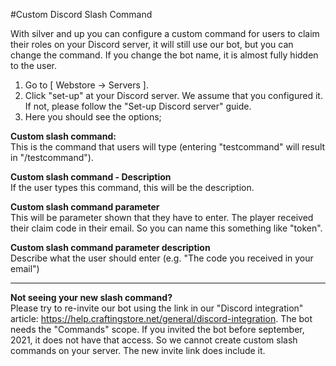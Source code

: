 #Custom Discord Slash Command

With silver and up you can configure a custom command for users to claim their roles on your Discord server, it will still use our bot, but you can change the command. If you change the bot name, it is almost fully hidden to the user.

1. Go to [ Webstore -> Servers ].  
2. Click "set-up" at your Discord server. We assume that you configured it. If not, please follow the "Set-up Discord server" guide.
3. Here you should see the options;    

**Custom slash command:**   
This is the command that users will type (entering "testcommand" will result in "/testcommand").    

**Custom slash command - Description**  
If the user types this command, this will be the description.   

**Custom slash command parameter**  
This will be parameter shown that they have to enter. The player received their claim code in their email. So you can name this something like "token". 

**Custom slash command parameter description**  
Describe what the user should enter (e.g. "The code you received in your email")    

---
**Not seeing your new slash command?**  
Please try to re-invite our bot using the link in our "Discord integration" article: https://help.craftingstore.net/general/discord-integration. The bot needs the "Commands" scope. If you invited the bot before september, 2021, it does not have that access. So we cannot create custom slash commands on your server. The new invite link does include it.

